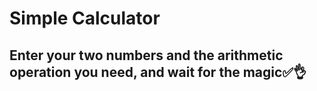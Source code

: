 # Simple Calculator
## Enter your two numbers and the arithmetic operation you need, and wait for the magic✅👌 

